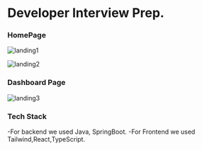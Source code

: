 # Developer Interview Prep.

### HomePage
![landing1](https://github.com/Hemant142/SynthAI/assets/115462441/21533851-f012-487f-aee0-9419098b6c7a)

![landing2](https://github.com/Hemant142/SynthAI/assets/115462441/d436390f-387f-4a2d-bf8a-821eb9688d60)

### Dashboard Page
![landing3](https://github.com/Hemant142/SynthAI/assets/115462441/0d815dca-16cb-403c-9e27-a14f0fe01ccc)

### Tech Stack
-For backend we used Java, SpringBoot.
-For Frontend we used Tailwind,React,TypeScript.


